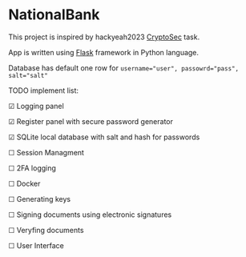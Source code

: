 # NationalBank

This project is inspired by hackyeah2023 [CryptoSec](https://hackyeah.pl/wp-content/uploads/2023/09/CryptoSec-Details.pdf) task. 

App is written using [Flask](https://flask.palletsprojects.com/en/3.0.x/) framework in Python language. 

Database has default one row for `username="user", passowrd="pass", salt="salt"`

TODO implement list:

&#x2611; Logging panel

&#x2611; Register panel with secure password generator

&#x2611; SQLite local database with salt and hash for passwords

&#x2610; Session Managment

&#x2610; 2FA logging

&#x2610; Docker

&#x2610; Generating keys 

&#x2610; Signing documents using electronic signatures

&#x2610; Veryfing documents

&#x2610; User Interface